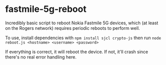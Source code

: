 # fastmile-5g-reboot

Incredibly basic script to reboot Nokia Fastmile 5G devices, which (at least on the Rogers network) requires periodic reboots to perform well. 

To use, install dependencies with `npm install sjcl crypto-js` then run `node reboot.js <hostname> <username> <password>`

If everything is correct, it will reboot the device. If not, it'll crash since there's no real error handling here.
